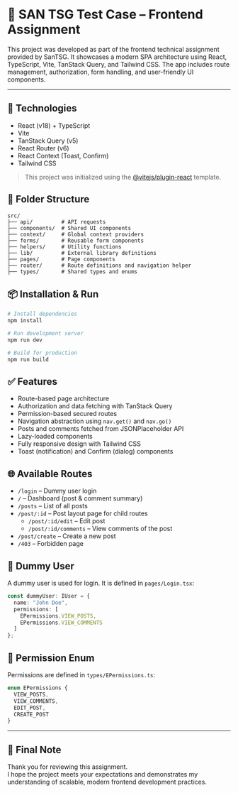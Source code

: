 # 🧩 SAN TSG Test Case – Frontend Assignment

This project was developed as part of the frontend technical assignment provided by SanTSG. It showcases a modern SPA architecture using React, TypeScript, Vite, TanStack Query, and Tailwind CSS. The app includes route management, authorization, form handling, and user-friendly UI components.

---

## 🚀 Technologies

- React (v18) + TypeScript
- Vite
- TanStack Query (v5)
- React Router (v6)
- React Context (Toast, Confirm)
- Tailwind CSS

> This project was initialized using the [@vitejs/plugin-react](https://github.com/vitejs/vite-plugin-react/blob/main/packages/plugin-react/README.md) template.

## 📁 Folder Structure

```
src/
├── api/         # API requests
├── components/  # Shared UI components
├── context/     # Global context providers
├── forms/       # Reusable form components
├── helpers/     # Utility functions
├── lib/         # External library definitions
├── pages/       # Page components
├── router/      # Route definitions and navigation helper
├── types/       # Shared types and enums
```

## 📦 Installation & Run

```bash
# Install dependencies
npm install

# Run development server
npm run dev

# Build for production
npm run build
```


## ✅ Features

- Route-based page architecture
- Authorization and data fetching with TanStack Query
- Permission-based secured routes
- Navigation abstraction using `nav.get()` and `nav.go()`
- Posts and comments fetched from JSONPlaceholder API
- Lazy-loaded components
- Fully responsive design with Tailwind CSS
- Toast (notification) and Confirm (dialog) components

## 🌐 Available Routes

- `/login` – Dummy user login
- `/` – Dashboard (post & comment summary)
- `/posts` – List of all posts
- `/post/:id` – Post layout page for child routes
  - `/post/:id/edit` – Edit post
  - `/post/:id/comments` – View comments of the post
- `/post/create` – Create a new post
- `/403` – Forbidden page

## 👤 Dummy User

A dummy user is used for login. It is defined in `pages/Login.tsx`:

```ts
const dummyUser: IUser = {
  name: "John Doe",
  permissions: [
    EPermissions.VIEW_POSTS,
    EPermissions.VIEW_COMMENTS
  ]
};
```

## 🔐 Permission Enum

Permissions are defined in `types/EPermissions.ts`:

```ts
enum EPermissions {
  VIEW_POSTS,
  VIEW_COMMENTS,
  EDIT_POST,
  CREATE_POST
}
```

---

## 🙏 Final Note

Thank you for reviewing this assignment.  
I hope the project meets your expectations and demonstrates my understanding of scalable, modern frontend development practices.